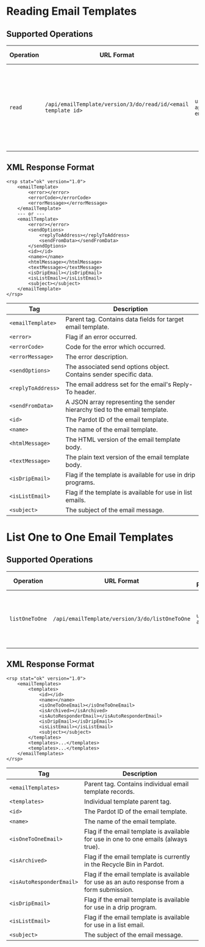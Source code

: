 # Reading Email Templates


## Supported Operations<a name="71862-supported-operations" id="supported-operations"></a>


| **Operation** | **URL Format**                             | **Required Parameters** | **Description**  |
| ------------- | ------------------------------------------ | ----------------------- | -----------------|
| `read` | `/api/emailTemplate/version/3/do/read/id/<email template id>` | `user_key, api_key, emailTemplateId` | Returns the data for the email template specified by `<id>`. `<id>` is the Pardot ID of the target email template. |


## XML Response Format

```
<rsp stat="ok" version="1.0">
    <emailTemplate>
        <error></error>
        <errorCode></errorCode>
        <errorMessage></errorMessage>
    </emailTemplate>
    --- or ---
    <emailTemplate>
        <error></error>
        <sendOptions>
            <replyToAddress></replyToAddress>
            <sendFromData></sendFromData>
        </sendOptions>
        <id></id>
        <name></name>
        <htmlMessage></htmlMessage>
        <textMessage></textMessage>
        <isDripEmail></isDripEmail>
        <isListEmail></isListEmail>
        <subject></subject>
    </emailTemplate>
</rsp>
```

| **Tag** | **Description** |
| ------- | --------------- |
| `<emailTemplate>` | Parent tag. Contains data fields for target email template. |
| `<error>` | Flag if an error occurred. |
| `<errorCode>` | Code for the error which occurred. |
| `<errorMessage>` | The error description. |
| `<sendOptions>` | The associated send options object. Contains sender specific data. |
| `<replyToAddress>` | The email address set for the email's Reply-To header. |
| `<sendFromData>` | A JSON array representing the sender hierarchy tied to the email template. |
| `<id>` | The Pardot ID of the email template. |
| `<name>` | The name of the email template. |
| `<htmlMessage>` | The HTML version of the email template body. |
| `<textMessage>` | The plain text version of the email template body. |
| `<isDripEmail>` | Flag if the template is available for use in drip programs. |
| `<isListEmail>` | Flag if the template is available for use in list emails. |
| `<subject>` | The subject of the email message. |

# List One to One Email Templates

## Supported Operations<a name="71862-supported-operations" id="supported-operations"></a>

| **Operation** | **URL Format**                             | **Required Parameters** | **Description**  |
| ------------- | ------------------------------------------ | ----------------------- | -----------------|
| `listOneToOne` | `/api/emailTemplate/version/3/do/listOneToOne` | `user_key, api_key` | `Returns a list of email templates which are enabled for use in one to one emails.` |

## XML Response Format

```
<rsp stat="ok" version="1.0">
    <emailTemplates>
        <templates>
            <id></id>
            <name></name>
            <isOneToOneEmail></isOneToOneEmail>
            <isArchived></isArchived>
            <isAutoResponderEmail></isAutoResponderEmail>
            <isDripEmail></isDripEmail>
            <isListEmail></isListEmail>
            <subject></subject>
        </templates>
        <templates>...</templates>
        <templates>...</templates>
    </emailTemplates>
</rsp>
```

| **Tag** | **Description** |
| ------- | --------------- |
| `<emailTemplates>` | Parent tag. Contains individual email template records. |
| `<templates>` | Individual template parent tag. |
| `<id>` | The Pardot ID of the email template. |
| `<name>` | The name of the email template. |
| `<isOneToOneEmail>` | Flag if the email template is available for use in one to one emails (always true). |
| `<isArchived>` | Flag if the email template is currently in the Recycle Bin in Pardot. |
| `<isAutoResponderEmail>` | Flag if the email template is available for use as an auto response from a form submission. |
| `<isDripEmail>` | Flag if the email template is available for use in a drip program. |
| `<isListEmail>` | Flag if the email template is available for use in a list email. |
| `<subject>` | The subject of the email message. |
